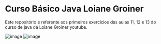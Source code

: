 # Curso Básico Java Loiane Groiner  

Este repositório é referente aos primeiros exercícios das aulas 11, 12 e 13 do curso de java da Loiane Groiner youtube.


![image](https://github.com/user-attachments/assets/10f8f224-161c-4203-b6cf-fe45b9615177)
![image](https://github.com/user-attachments/assets/afa34358-9015-4a37-87b4-6005e09d1b24)
